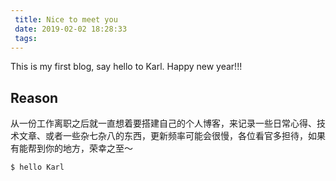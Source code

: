 ```yaml
---
 title: Nice to meet you
 date: 2019-02-02 18:28:33
 tags:
---
```



This is my first blog, say hello to Karl. Happy new year!!!

## Reason
从一份工作离职之后就一直想着要搭建自己的个人博客，来记录一些日常心得、技术文章、或者一些杂七杂八的东西，更新频率可能会很慢，各位看官多担待，如果有能帮到你的地方，荣幸之至～


```
$ hello Karl
```

